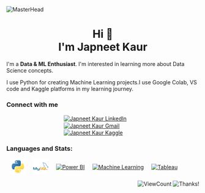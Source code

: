 ![MasterHead](https://mir-s3-cdn-cf.behance.net/project_modules/max_1200/79731568097599.5b50bca477735.jpg)

<h1 align="center">Hi 👋<br>I'm Japneet Kaur</h1>

I'm a **Data & ML Enthusiast**. I'm interested in learning more about Data Science concepts. 

I use Python for creating Machine Learning projects.I use Google Colab, VS code and Kaggle platforms in my learning journey.

### Connect with me

<p align="left">
  <a href="https://www.linkedin.com/in/japneetkaur2706" target="blank">
    <img align="center" src="https://raw.githubusercontent.com/rahuldkjain/github-profile-readme-generator/master/src/images/icons/Social/linked-in-alt.svg" alt="Japneet Kaur LinkedIn" height="30" width="40" style="margin: 0 150px;" />
  </a>
  <a href="mailto:d.japneetofficial27@gmail.com" target="blank">
    <img align="center" src="https://upload.wikimedia.org/wikipedia/commons/thumb/7/7e/Gmail_icon_%282020%29.svg/512px-Gmail_icon_%282020%29.svg.png" alt="Japneet Kaur Gmail" height="30" width="40" style="margin: 0 150px;" />
  </a>
  <a href="https://www.kaggle.com/japneetkaur" target="blank">
    <img align="center" src="https://raw.githubusercontent.com/rahuldkjain/github-profile-readme-generator/master/src/images/icons/Social/kaggle.svg" alt="Japneet Kaur Kaggle" height="30" width="40" style="margin: 0 150px;" />
  </a>
</p>


<!---
[![Linkedin Badge](https://img.shields.io/badge/-Kavya_D-blue?style=flat-square&logo=Linkedin&logoColor=white&link=https://www.linkedin.com/in/Kavya2099/)](https://www.linkedin.com/in/Kavya2099/)  
 [![Kaggle](https://img.shields.io/badge/Kaggle-Contributor-blue.svg)](https://www.kaggle.com/kavya2099)
[![Gmail Badge](https://img.shields.io/badge/-Japneet_Kaur-c14438?style=flat-square&logo=Gmail&logoColor=white&link=mailto:d.japneetofficial27@gmail.com)](mailto:d.japneetofficial27@gmail.com)
--->
  
  

### Languages and Stats: 

<div style="display: flex; align-items: center; overflow-x: auto; white-space: nowrap;">
  <div style="display: inline-block; margin: 0 10px;">
    <a href="https://www.python.org" target="_blank" rel="noreferrer">
      <img src="https://raw.githubusercontent.com/devicons/devicon/master/icons/python/python-original.svg" alt="python" width="40" height="40" />
    </a>
  </div>
  <div style="display: inline-block; margin: 0 10px;">
    <a href="https://www.mysql.com/" target="_blank" rel="noreferrer">
      <img src="https://raw.githubusercontent.com/devicons/devicon/master/icons/mysql/mysql-original-wordmark.svg" alt="sql" width="40" height="40" />
    </a>
  </div>
  <div style="display: inline-block; margin: 0 10px;">
    <a href="https://powerbi.microsoft.com/" target="_blank" rel="noreferrer">
      <img src="https://www.vectorlogo.zone/logos/microsoft_powerbi/microsoft_powerbi-icon.svg" alt="Power BI" width="40" height="40" />
    </a>
  </div>
  <div style="display: inline-block; margin: 0 10px;">
    <a href="https://en.wikipedia.org/wiki/Machine_learning" target="_blank" rel="noreferrer">
      <img src="https://encrypted-tbn0.gstatic.com/images?q=tbn:ANd9GcQyQ0Q-3pJWqXEDjpBVHsgaZcxkAqK84z4deQ&s" alt="Machine Learning" width="50" height="50" />
    </a>
  </div>
  <div style="display: inline-block; margin: 0 10px;">
    <a href="https://www.tableau.com/" target="_blank" rel="noreferrer">
      <img src="https://upload.wikimedia.org/wikipedia/commons/4/4b/Tableau_Logo.png" alt="Tableau" width="100" height="80" />
    </a>
  </div>
</div>






<!---
<p align="center">
  
  <img src="https://github-readme-stats.vercel.app/api?username=Kavya2099&hide=stars&show_icons=true&theme=dracula&line_height=32">
  <img src="https://github-readme-stats.vercel.app/api/top-langs/?username=Kavya2099&count_private=true&theme=dracula">

</p>
--->


<div align="right">

<!---
[![HitCount](http://hits.dwyl.com/Kavya2099/Kavya2099.svg)](http://hits.dwyl.com/Kavya2099/Kavya2099)   --->
![ViewCount](https://views.whatilearened.today/views/github/japneet2730/japneet2730.svg) ![Thanks!](https://img.shields.io/badge/Thanks%20for%20visiting-!-1EAEDB.svg)

</div>

<!---
japneet2730/japneet2730 is a ✨ special ✨ repository because its `README.md` (this file) appears on your GitHub profile.
You can click the Preview link to take a look at your changes.
Here are some ideas to get you started:

- 🔭 I’m currently working on ...
- 🌱 I’m currently learning ...
- 👯 I’m looking to collaborate on ...
- 🤔 I’m looking for help with ...
- 💬 Ask me about ...
- 📫 How to reach me: ...
- 😄 Pronouns: ...
- ⚡ Fun fact:
--->
